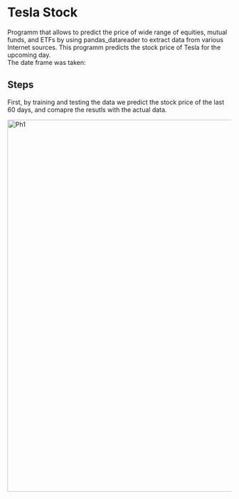 # Tesla Stock 

Programm that allows to predict the price of wide range of equities, mutual funds, and ETFs by using  pandas_datareader to extract data from various Internet sources. 
This programm predicts the stock price of Tesla for the upcoming day.   
The date frame was taken:


## Steps
First, by training and testing the data we predict the stock price of the last 60 days, and comapre the resutls with the actual data. 

<img width="835" alt="Ph1" src="https://user-images.githubusercontent.com/42979064/93157331-d5275300-f72b-11ea-8dc4-90ea59363623.png">

